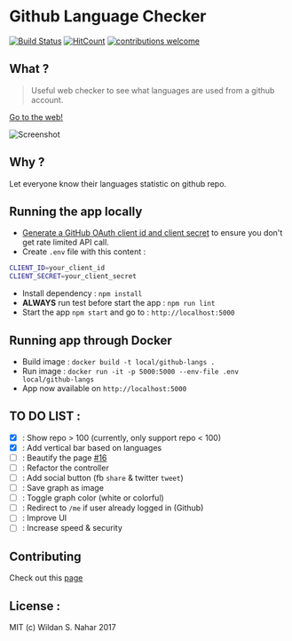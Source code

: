 # Github Language Checker

[![Build Status](https://travis-ci.org/wildan3105/github-langs.svg?branch=master)](https://travis-ci.org/wildan3105/github-langs) [![HitCount](http://hits.dwyl.com/wildan3105/github-langs.svg)](http://hits.dwyl.com/wildan3105/github-langs)   [![contributions welcome](https://img.shields.io/badge/contributions-welcome-brightgreen.svg?style=flat)](https://github.com/wildan3105/github-langs/issues)


## What ?

> Useful web checker to see what languages are used from a github account.

[Go to the web!](https://githublangs.herokuapp.com)

![Screenshot](screenshot3.png)

## Why ?

Let everyone know their languages statistic on github repo.

## Running the app locally

* [Generate a GitHub OAuth client id and client secret](https://github.com/settings/applications/new) to ensure you don't get rate limited API call.
* Create `.env` file with this content :
```bash
CLIENT_ID=your_client_id
CLIENT_SECRET=your_client_secret
```
* Install dependency : `npm install`
* **ALWAYS** run test before start the app : `npm run lint`
* Start the app `npm start` and go to : `http://localhost:5000`

## Running app through Docker

* Build image : `docker build -t local/github-langs .`
* Run image : `docker run -it -p 5000:5000 --env-file .env local/github-langs`
* App now available on `http://localhost:5000`

## TO DO LIST :
- [x] : Show repo > 100 (currently, only support repo < 100)
- [x] : Add vertical bar based on languages
- [ ] : Beautify the page [#16](https://github.com/wildan3105/github-langs/issues/16)
- [ ] : Refactor the controller
- [ ] : Add social button (fb `share` & twitter `tweet`)
- [ ] : Save graph as image
- [ ] : Toggle graph color (white or colorful)
- [ ] : Redirect to `/me` if user already logged in (Github)
- [ ] : Improve UI
- [ ] : Increase speed & security

## Contributing

Check out this [page](CONTRIBUTING.md)

## License :

MIT (c) Wildan S. Nahar 2017
